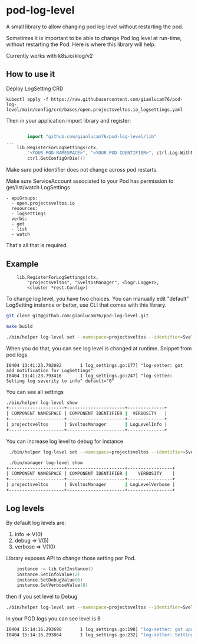 # pod-log-level
A small library to allow changing pod log level without restarting the pod.

Sometimes it is important to be able to change Pod log level at run-time, without restarting the Pod. Here is where this library will help. 

Currently works with k8s.io/klog/v2 

## How to use it
Deploy LogSetting CRD

```
kubectl apply -f https://raw.githubusercontent.com/gianlucam76/pod-log-level/main/config/crd/bases/open.projectsveltos.io_logsettings.yaml
```

Then in your application import library and register:

```go

        import "github.com/gianlucam76/pod-log-level/lib"
...
	lib.RegisterForLogSettings(ctx,
		"<YOUR POD NAMESPACE>", "<YOUR POD IDENTIFIER>", ctrl.Log.WithName("log-setter"),
		ctrl.GetConfigOrDie())
```

Make sure pod identifier does not change across pod restarts.

Make sure ServiceAccount associated to your Pod has permission to get/list/watch LogSettings

```
- apiGroups:
  - open.projectsveltos.io
  resources:
  - logsettings
  verbs:
  - get
  - list
  - watch
```

That's all that is required.

## Example

```
	lib.RegisterForLogSettings(ctx,
		"projectsveltos", "SveltosManager", <logr.Logger>,
		<cluster *rest.Config>)
```

To change log level, you have two choices. You can manually edit "default" LogSetting instance or better, use CLI that comes with this library.

```bash
git clone git@github.com:gianlucam76/pod-log-level.git
```

```bash
make build
```

```bash
./bin/helper log-level set --namespace=projectsveltos --identifier=SveltosManager --info
```

When you do that, you can see log level is changed at runtime. Snippet from pod logs

```
I0404 13:41:23.792082       1 log_settings.go:177] "log-setter: got add notification for LogSettings"
I0404 13:41:23.793416       1 log_settings.go:247] "log-setter: Setting log severity to info" default="0"
```

You can see all settings

```bash
./bin/helper log-level show                                                             
+---------------------+----------------------+--------------+
| COMPONENT NAMESPACE | COMPONENT IDENTIFIER |  VERBOSITY   |
+---------------------+----------------------+--------------+
| projectsveltos      | SveltosManager       | LogLevelInfo |
+---------------------+----------------------+--------------+
```

You can increase log level to debug for instance

```bash
 ./bin/helper log-level set --namespace=projectsveltos --identifier=SveltosManager --verbose
 ```

```bash
 ./bin/manager log-level show                                                                
+---------------------+----------------------+-----------------+
| COMPONENT NAMESPACE | COMPONENT IDENTIFIER |    VERBOSITY    |
+---------------------+----------------------+-----------------+
| projectsveltos      | SveltosManager       | LogLevelVerbose |
+---------------------+----------------------+-----------------+
```

## Log levels

By default log levels are:

1. info => V(0)
2. debug => V(5)
3. verbose => V(10)

Library exposes API to change those setting per Pod.

```go
	instance := lib.GetInstance()
	instance.SetInfoValue(2)
	instance.SetDebugValue(6)
	instance.SetVerboseValue(8)
```

then  if you set level to Debug

```bash
./bin/helper log-level set --namespace=projectsveltos --identifier=SveltosManager --debug  
```

in your POD logs you can see level is 6

```bash
I0404 15:14:16.293690       1 log_settings.go:198] "log-setter: got update notification for LogSettings"
I0404 15:14:16.293864       1 log_settings.go:232] "log-setter: Setting log severity to debug" debug="6"
```
